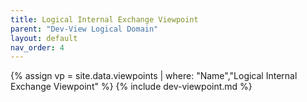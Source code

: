 ```yaml
---
title: Logical Internal Exchange Viewpoint
parent: "Dev-View Logical Domain"
layout: default
nav_order: 4
---
```

{% assign vp = site.data.viewpoints | where: "Name","Logical Internal Exchange Viewpoint" %}
{% include dev-viewpoint.md %}